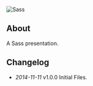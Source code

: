 ![Sass](http://sass-lang.com/assets/img/logos/logo-235e394c.png)

## About

A Sass presentation.

## Changelog
 * *2014-11-11*   v1.0.0   Initial Files.


